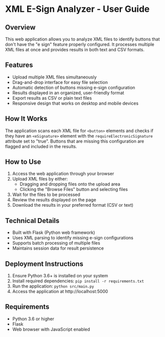 # XML E-Sign Analyzer - User Guide

## Overview
This web application allows you to analyze XML files to identify buttons that don't have the "e sign" feature properly configured. It processes multiple XML files at once and provides results in both text and CSV formats.

## Features
- Upload multiple XML files simultaneously
- Drag-and-drop interface for easy file selection
- Automatic detection of buttons missing e-sign configuration
- Results displayed in an organized, user-friendly format
- Export results as CSV or plain text files
- Responsive design that works on desktop and mobile devices

## How It Works
The application scans each XML file for `<button>` elements and checks if they have an `<eSignature>` element with the `requireElectronicSignature` attribute set to "true". Buttons that are missing this configuration are flagged and included in the results.

## How to Use
1. Access the web application through your browser
2. Upload XML files by either:
   - Dragging and dropping files onto the upload area
   - Clicking the "Browse Files" button and selecting files
3. Wait for the files to be processed
4. Review the results displayed on the page
5. Download the results in your preferred format (CSV or text)

## Technical Details
- Built with Flask (Python web framework)
- Uses XML parsing to identify missing e-sign configurations
- Supports batch processing of multiple files
- Maintains session data for result persistence

## Deployment Instructions
1. Ensure Python 3.6+ is installed on your system
2. Install required dependencies: `pip install -r requirements.txt`
3. Run the application: `python src/main.py`
4. Access the application at http://localhost:5000

## Requirements
- Python 3.6 or higher
- Flask
- Web browser with JavaScript enabled
